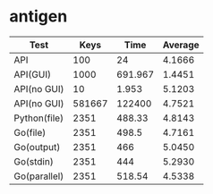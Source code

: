 # antigen


Test        | Keys      | Time      | Average
----------- | --------- | --------- | -------
API         | 100       | 24        | 4.1666
API(GUI)    | 1000      | 691.967   | 1.4451
API(no GUI) | 10        | 1.953     | 5.1203
API(no GUI) | 581667    | 122400    | 4.7521
Python(file)| 2351      | 488.33    | 4.8143
Go(file)    | 2351      | 498.5     | 4.7161
Go(output)  | 2351      | 466       | 5.0450
Go(stdin)   | 2351      | 444       | 5.2930
Go(parallel)| 2351      | 518.54    | 4.5338
